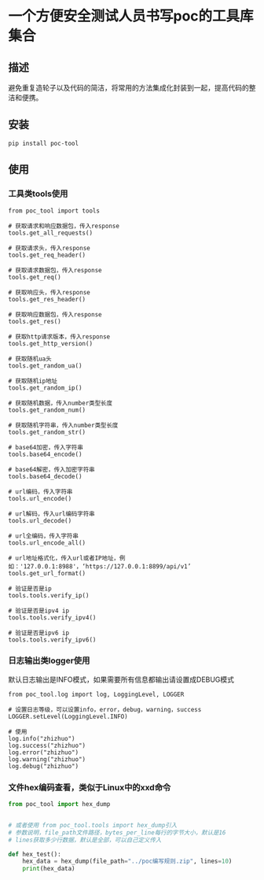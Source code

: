 # 一个方便安全测试人员书写poc的工具库集合

## 描述

避免重复造轮子以及代码的简洁，将常用的方法集成化封装到一起，提高代码的整洁和便携。

## 安装

```shell
pip install poc-tool
```

## 使用

### 工具类tools使用

```shell
from poc_tool import tools

# 获取请求和响应数据包，传入response
tools.get_all_requests()

# 获取请求头，传入response
tools.get_req_header()

# 获取请求数据包，传入response
tools.get_req()

# 获取响应头，传入response
tools.get_res_header()

# 获取响应数据包，传入response
tools.get_res()

# 获取http请求版本，传入response
tools.get_http_version()

# 获取随机ua头
tools.get_random_ua()

# 获取随机ip地址
tools.get_random_ip()

# 获取随机数据，传入number类型长度
tools.get_random_num()

# 获取随机字符串，传入number类型长度
tools.get_random_str()

# base64加密，传入字符串
tools.base64_encode()

# base64解密，传入加密字符串
tools.base64_decode()

# url编码，传入字符串
tools.url_encode()

# url解码，传入url编码字符串
tools.url_decode()

# url全编码，传入字符串
tools.url_encode_all()

# url地址格式化，传入url或者IP地址，例如：'127.0.0.1:8988'，‘https://127.0.0.1:8899/api/v1’
tools.get_url_format()

# 验证是否是ip
tools.tools.verify_ip()

# 验证是否是ipv4 ip
tools.tools.verify_ipv4()

# 验证是否是ipv6 ip
tools.tools.verify_ipv6()
```

### 日志输出类logger使用

默认日志输出是INFO模式，如果需要所有信息都输出请设置成DEBUG模式

```shell
from poc_tool.log import log, LoggingLevel, LOGGER

# 设置日志等级，可以设置info，error，debug，warning，success
LOGGER.setLevel(LoggingLevel.INFO)

# 使用
log.info("zhizhuo")
log.success("zhizhuo")
log.error("zhizhuo")
log.warning("zhizhuo")
log.debug("zhizhuo")
```

### 文件hex编码查看，类似于Linux中的xxd命令

```python
from poc_tool import hex_dump


# 或者使用 from poc_tool.tools import hex_dump引入
# 参数说明，file_path文件路径，bytes_per_line每行的字节大小，默认是16
# lines获取多少行数据，默认是全部，可以自己定义传入

def hex_test():
    hex_data = hex_dump(file_path="../poc编写规则.zip", lines=10)
    print(hex_data)
```